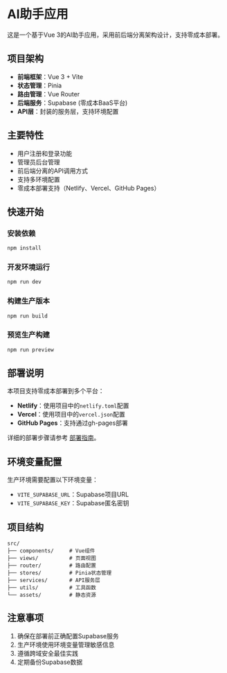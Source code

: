 # AI助手应用

这是一个基于Vue 3的AI助手应用，采用前后端分离架构设计，支持零成本部署。

## 项目架构

- **前端框架**：Vue 3 + Vite
- **状态管理**：Pinia
- **路由管理**：Vue Router
- **后端服务**：Supabase (零成本BaaS平台)
- **API层**：封装的服务层，支持环境配置

## 主要特性

- 用户注册和登录功能
- 管理员后台管理
- 前后端分离的API调用方式
- 支持多环境配置
- 零成本部署支持（Netlify、Vercel、GitHub Pages）

## 快速开始

### 安装依赖

```bash
npm install
```

### 开发环境运行

```bash
npm run dev
```

### 构建生产版本

```bash
npm run build
```

### 预览生产构建

```bash
npm run preview
```

## 部署说明

本项目支持零成本部署到多个平台：

- **Netlify**：使用项目中的`netlify.toml`配置
- **Vercel**：使用项目中的`vercel.json`配置
- **GitHub Pages**：支持通过gh-pages部署

详细的部署步骤请参考 [部署指南](DEPLOYMENT_GUIDE.md)。

## 环境变量配置

生产环境需要配置以下环境变量：

- `VITE_SUPABASE_URL`：Supabase项目URL
- `VITE_SUPABASE_KEY`：Supabase匿名密钥

## 项目结构

```
src/
├── components/     # Vue组件
├── views/          # 页面视图
├── router/         # 路由配置
├── stores/         # Pinia状态管理
├── services/       # API服务层
├── utils/          # 工具函数
└── assets/         # 静态资源
```

## 注意事项

1. 确保在部署前正确配置Supabase服务
2. 生产环境使用环境变量管理敏感信息
3. 遵循跨域安全最佳实践
4. 定期备份Supabase数据
